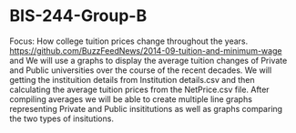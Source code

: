 # BIS-244-Group-B
Focus: How college tuition prices change throughout the years.
https://github.com/BuzzFeedNews/2014-09-tuition-and-minimum-wage and 
We will use a graphs to display the average tuition changes of Private and Public universities over the course of the recent decades. We will getting the instituition details from Institution details.csv and then calculating the average tuition prices from the NetPrice.csv file. After compiling averages we will be able to create multiple line graphs representing Private and Public insititutions as well as graphs comparing the two types of insitutions. 
